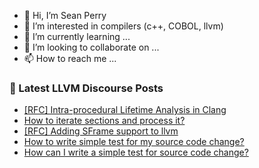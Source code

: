 - 👋 Hi, I’m Sean Perry
- 👀 I’m interested in compilers (c++, COBOL, llvm)
- 🌱 I’m currently learning ...
- 💞️ I’m looking to collaborate on ...
- 📫 How to reach me ...

<!---
s66perry/s66perry is a ✨ special ✨ repository because its `README.md` (this file) appears on your GitHub profile.
You can click the Preview link to take a look at your changes.
--->
### 📕 Latest LLVM Discourse Posts

<!-- DISCOURSE-LLVM:START -->
- [[RFC] Intra-procedural Lifetime Analysis in Clang](https://discourse.llvm.org/t/rfc-intra-procedural-lifetime-analysis-in-clang/86291#post_13)
- [How to iterate sections and process it?](https://discourse.llvm.org/t/how-to-iterate-sections-and-process-it/88723#post_2)
- [[RFC] Adding SFrame support to llvm](https://discourse.llvm.org/t/rfc-adding-sframe-support-to-llvm/86900?page=3#post_41)
- [How to write simple test for my source code change?](https://discourse.llvm.org/t/how-to-write-simple-test-for-my-source-code-change/88741#post_1)
- [How can I write a simple test for source code change?](https://discourse.llvm.org/t/how-can-i-write-a-simple-test-for-source-code-change/88740#post_1)
<!-- DISCOURSE-LLVM:END -->
